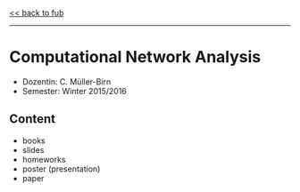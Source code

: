 [<< back to fub](https://github.com/xconnect/fub#course-list-this-repository-covers)

---

# Computational Network Analysis

- Dozentin: C. Müller-Birn
- Semester: Winter 2015/2016

## Content

- books
- slides
- homeworks
- poster (presentation)
- paper
